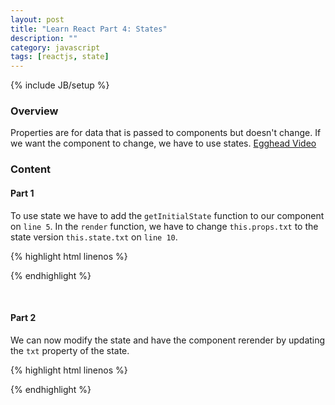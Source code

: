 ```yaml
---
layout: post
title: "Learn React Part 4: States"
description: ""
category: javascript
tags: [reactjs, state]
---
```

{% include JB/setup %}

<!-- Overview -->
<h3>Overview</h3>

Properties are for data that is passed to components but doesn't change. If we want the component to change, we have to use states. [Egghead Video](https://egghead.io/lessons/react-state-basics)

<!-- Content -->
<h3>Content</h3>

<!-- Part 1 -->
<h4>Part 1</h4>

To use state we have to add the `getInitialState` function to our component on `line 5`. In the `render` function, we have to change `this.props.txt` to the state version `this.state.txt` on `line 10`.

{% highlight html linenos %}
<script type="text/jsx">
    /*** @jsx React.DOM */
    var App = React.createClass({
        getInitialState:function(){
            return { txt: "this is the txt prop", id:0 };
        },
        render:function(){
            return (
                    <div>
                        <h1>{this.state.txt}</h1>
                    </div>
                    )
        }
    });

    React.renderComponent(<App />,document.body)
</script>
{% endhighlight %}

<br />

<!-- Part 2 -->
<h4>Part 2</h4>

We can now modify the state and have the component rerender by updating the `txt` property of the state.

{% highlight html linenos %}
<script type="text/jsx">
    /*** @jsx React.DOM */
    var App = React.createClass({
        getInitialState:function(){
            return { txt: "this is the txt prop", id:0 };
        },
        updateTxt:function(e){
            this.setState({ txt: e.target.value });
        },
        render:function(){
            return (
                    <div>
                        <input onChange={this.updateTxt} />
                        <h1>{this.state.txt}</h1>
                    </div>
                    )
        }
    });

    React.renderComponent(<App />,document.body);
</script>
{% endhighlight %}